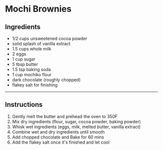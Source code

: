 # Mochi Brownies

## Ingredients 
- 1/2 cups unsweetened cocoa powder 
- solid splash of vanilla extract
- 1.5 cups whole milk
- 2 eggs
- 1 cup sugar 
- 5 tbsp butter 
- 1.5 tsp baking soda 
- 1 cup mochiko flour 
- dark chocolate (roughly chopped)
- flakey salt for finishing


***

## Instructions
1. Gently melt the butter and prehead the oven to 350F
2. Mix dry ingredients (flour, sugar, cocoa powder, baking powder)
3. Whisk wet ingredients (eggs, milk, melted butter, vanilla extract)
4. Combine wet and dry ingredients until smooth
5. Add chopped chocolate and Bake for 60 mins 
6. Add the flakey salt once it's finished and let cool

